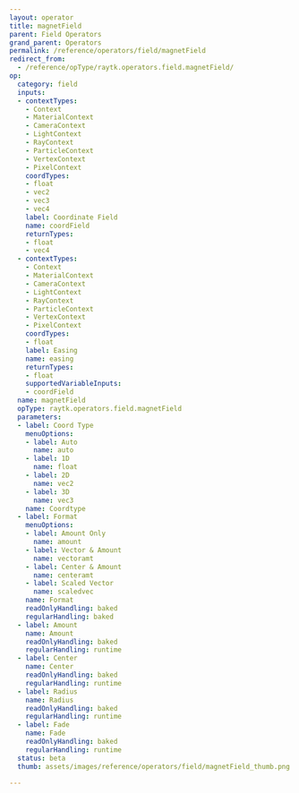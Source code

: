 ```yaml
---
layout: operator
title: magnetField
parent: Field Operators
grand_parent: Operators
permalink: /reference/operators/field/magnetField
redirect_from:
  - /reference/opType/raytk.operators.field.magnetField/
op:
  category: field
  inputs:
  - contextTypes:
    - Context
    - MaterialContext
    - CameraContext
    - LightContext
    - RayContext
    - ParticleContext
    - VertexContext
    - PixelContext
    coordTypes:
    - float
    - vec2
    - vec3
    - vec4
    label: Coordinate Field
    name: coordField
    returnTypes:
    - float
    - vec4
  - contextTypes:
    - Context
    - MaterialContext
    - CameraContext
    - LightContext
    - RayContext
    - ParticleContext
    - VertexContext
    - PixelContext
    coordTypes:
    - float
    label: Easing
    name: easing
    returnTypes:
    - float
    supportedVariableInputs:
    - coordField
  name: magnetField
  opType: raytk.operators.field.magnetField
  parameters:
  - label: Coord Type
    menuOptions:
    - label: Auto
      name: auto
    - label: 1D
      name: float
    - label: 2D
      name: vec2
    - label: 3D
      name: vec3
    name: Coordtype
  - label: Format
    menuOptions:
    - label: Amount Only
      name: amount
    - label: Vector & Amount
      name: vectoramt
    - label: Center & Amount
      name: centeramt
    - label: Scaled Vector
      name: scaledvec
    name: Format
    readOnlyHandling: baked
    regularHandling: baked
  - label: Amount
    name: Amount
    readOnlyHandling: baked
    regularHandling: runtime
  - label: Center
    name: Center
    readOnlyHandling: baked
    regularHandling: runtime
  - label: Radius
    name: Radius
    readOnlyHandling: baked
    regularHandling: runtime
  - label: Fade
    name: Fade
    readOnlyHandling: baked
    regularHandling: runtime
  status: beta
  thumb: assets/images/reference/operators/field/magnetField_thumb.png

---
```

